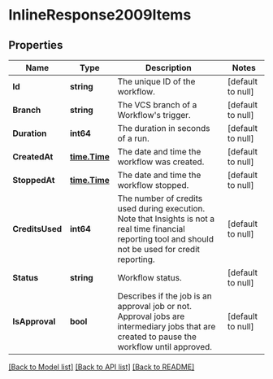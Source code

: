 # InlineResponse2009Items

## Properties
Name | Type | Description | Notes
------------ | ------------- | ------------- | -------------
**Id** | **string** | The unique ID of the workflow. | [default to null]
**Branch** | **string** | The VCS branch of a Workflow&#x27;s trigger. | [default to null]
**Duration** | **int64** | The duration in seconds of a run. | [default to null]
**CreatedAt** | [**time.Time**](time.Time.md) | The date and time the workflow was created. | [default to null]
**StoppedAt** | [**time.Time**](time.Time.md) | The date and time the workflow stopped. | [default to null]
**CreditsUsed** | **int64** | The number of credits used during execution. Note that Insights is not a real time financial reporting tool and should not be used for credit reporting. | [default to null]
**Status** | **string** | Workflow status. | [default to null]
**IsApproval** | **bool** | Describes if the job is an approval job or not. Approval jobs are intermediary jobs that are created to pause the workflow until approved. | [default to null]

[[Back to Model list]](../README.md#documentation-for-models) [[Back to API list]](../README.md#documentation-for-api-endpoints) [[Back to README]](../README.md)

